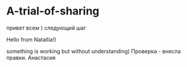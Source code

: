 # A-trial-of-sharing

привет всем )
следующий шаг

Hello from Natallia!)


something is working but without understanding)
Проверка - внесла правки. Анастасия
